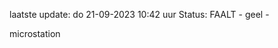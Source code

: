 laatste update: 
do 21-09-2023 10:42   uur 
Status: FAALT - geel - 
<div class="service Y">microstation</div>